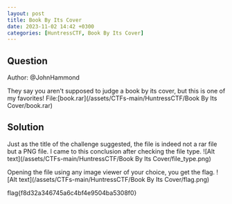 ```yaml
---
layout: post
title: Book By Its Cover
date: 2023-11-02 14:42 +0300
categories: [HuntressCTF, Book By Its Cover]
---
```

## Question
Author: @JohnHammond

They say you aren't supposed to judge a book by its cover, but this is one of my favorites!
File:[book.rar](/assets/CTFs-main/HuntressCTF/Book By Its Cover/book.rar)

## Solution
Just as the title of the challenge suggested, the file is indeed not a rar file but a PNG file.
I came to this conclusion after checking the file type.
![Alt text](/assets/CTFs-main/HuntressCTF/Book By Its Cover/file_type.png)

Opening the file using any image viewer of your choice, you get the flag.
![Alt text](/assets/CTFs-main/HuntressCTF/Book By Its Cover/flag.png)

flag{f8d32a346745a6c4bf4e9504ba5308f0}